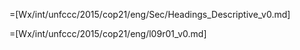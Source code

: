 =[Wx/int/unfccc/2015/cop21/eng/Sec/Headings_Descriptive_v0.md]

=[Wx/int/unfccc/2015/cop21/eng/l09r01_v0.md]
